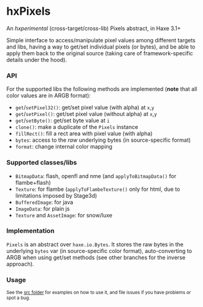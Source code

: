 hxPixels
========

An _hxperimental_ (cross-target/cross-lib) Pixels abstract, in Haxe 3.1+


Simple interface to access/manipulate pixel values among different targets and libs, having a way to get/set individual pixels (or bytes), and be able to apply them back to the original source (taking care of framework-specific details under the hood).

### API

For the supported libs the following methods are implemented (**note** that all color values are in ARGB format):

 - `get`/`setPixel32()`: get/set pixel value (with alpha) at `x`,`y`
 - `get`/`setPixel()`: get/set pixel value (without alpha) at `x`,`y`
 - `get`/`setByte()`: get/set byte value at `i`
 - `clone()`: make a duplicate of the `Pixels` instance
 - `fillRect()`: fill a rect area with pixel value (with alpha)
 - `bytes`: access to the _raw_ underlying bytes (in source-specific format)
 - `format`: change internal color mapping
 
### Supported classes/libs

 - `BitmapData`: flash, openfl and nme (and `applyToBitmapData()` for flambe+flash)
 - `Texture`: for flambe (`applyToFlambeTexture()` only for html, due to limitations imposed by Stage3d)
 - `BufferedImage`: for java
 - `ImageData`: for plain js
 - `Texture` and `AssetImage`: for snow/luxe
 
### Implementation

`Pixels` is an abstract over `haxe.io.Bytes`. It stores the raw bytes in the underlying `bytes` var (in source-specific color format), auto-converting to ARGB when using get/set methods (see other branches for the inverse approach).

### Usage 
<sup>See the [src folder](https://github.com/azrafe7/hxPixels/tree/master/src) for examples on how to use it, and file issues if you have problems or spot a bug.</sup>